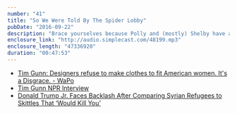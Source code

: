 ```yaml
---
number: "41"
title: "So We Were Told By The Spider Lobby"
pubDate: "2016-09-22"
description: "Brace yourselves because Polly and (mostly) Shelby have a lot of ranting to do - Tim Gunn wrote an article we appreciated; clothes are hard to find; and skittles are candy - refugees are people. Also: Better Things and Bumble BFF."
enclosure_link: "http://audio.simplecast.com/48199.mp3"
enclosure_length: "47336920"
duration: "00:47:53"
---
```

- [Tim Gunn: Designers refuse to make clothes to fit American women. It's a Disgrace. - WaPo](https://www.washingtonpost.com/posteverything/wp/2016/09/08/tim-gunn-designers-refuse-to-make-clothes-to-fit-american-women-its-a-disgrace/?utm_term=.ba2027f27fe1)
- [Tim Gunn NPR Interview](http://www.npr.org/2016/09/14/493965878/tim-gunn-the-fashion-industry-is-not-making-it-work-for-plus-size-women)
- [Donald Trump Jr. Faces Backlash After Comparing Syrian Refugees to Skittles That ‘Would Kill You’](http://www.nytimes.com/2016/09/21/us/politics/donald-trump-jr-faces-backlash-after-comparing-syrian-refugees-to-skittles-that-can-kill.html?_r=0)